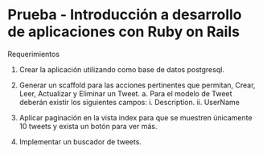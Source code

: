 # Prueba - Introducción a desarrollo de aplicaciones con Ruby on Rails

Requerimientos

1. Crear la aplicación utilizando como base de datos postgresql.
   
2. Generar un scaffold para las acciones pertinentes que permitan, Crear, Leer, Actualizar y Eliminar un Tweet.
a. Para el modelo de Tweet deberán existir los siguientes campos:
i. Description.
ii. UserName

3. Aplicar paginación en la vista index para que se muestren únicamente 10 tweets y exista un botón para ver más.

4. Implementar un buscador de tweets. 

